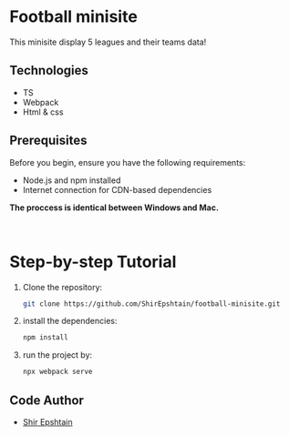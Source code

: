 # Football minisite

This minisite display 5 leagues and their teams data!

## Technologies

- TS
- Webpack
- Html & css

## Prerequisites

Before you begin, ensure you have the following requirements:

- Node.js and npm installed
- Internet connection for CDN-based dependencies

**The proccess is identical between Windows and Mac.**

<br>

# Step-by-step Tutorial

1. Clone the repository:

   ```bash
   git clone https://github.com/ShirEpshtain/football-minisite.git

2. install the dependencies:

    ```bash
    npm install

3. run the project by:

    ```bash
    npx webpack serve

## Code Author

- [Shir Epshtain](https://www.linkedin.com/in/shir-epshtain/)